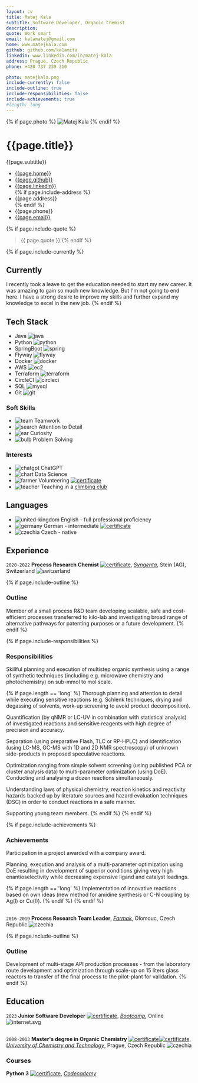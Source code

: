 ```yaml
---
layout: cv
title: Matej Kala
subtitle: Software Developer, Organic Chemist
description: 
quote: Work smart
email: kalamatej@gmail.com
home: www.matejkala.com
github: github.com/ka1amita
linkedin: www.linkedin.com/in/matej-kala
address: Prague, Czech Republic
phone: +420 737 239 310

photo: matejkala.png
include-currently: false
include-outline: true
include-responsibilities: false
include-achievements: true
#length: long
---
```


{% if page.photo %}
<img id="photo" src="{{ page.photo | prepend: '/assets/photo/' | relative_url }}" alt="Matej Kala">
{% endif %}

# {{page.title}}

{{page.subtitle}}

<ul id="web-address">
<li><i class="fa-solid fa-house-laptop"></i><a href="https://{{page.home}}">{{page.home}}</a></li>
<li><i class="fa-brands fa-github"></i><a href="https://{{page.github}}">{{page.github}}</a></li>
<li><i class="fa-brands fa-linkedin"></i><a href="https://{{page.linkedin}}">{{page.linkedin}}</a></li>
{% if page.include-address %}
<li><i class="fa-solid fa-home"></i>{{page.address}}</li>
{% endif %}
<li><i class="fa-solid fa-phone"></i>{{page.phone}}</li>
<li><i class="fa-solid fa-at"></i><a href="mailto:{{page.email}}">{{page.email}}</a></li>
</ul>

{% if page.include-quote %}
> {{ page.quote }}
{% endif %}

{% if page.include-currently %}
## Currently

I recently took a leave to get the education needed to start my new career.
It was amazing to gain so much new knowledge. But I'm not going to end here.
I have a strong desire to improve my skills and further expand my knowledge to excel in the new job.
{% endif %}

## Tech Stack

+ <i class="fa-solid fa-star"></i>Java
  ![java](assets/icons/java.svg)
+ <i class="fa-solid fa-star-half-stroke"></i>Python
  ![python](assets/icons/python.svg)
+ <i class="fa-solid fa-star"></i>SpringBoot
  ![spring](assets/icons/spring.svg)
+ <i class="fa-solid fa-star-half-stroke"></i>Flyway
  ![flyway](assets/icons/flyway.svg)
+ <i class="fa-solid fa-star-half-stroke"></i>Docker
  ![docker](assets/icons/docker.svg)
+ <i class="fa-solid fa-star-half-stroke"></i>AWS
  ![ec2](assets/icons/ec2.svg)
+ <i class="fa-regular fa-star"></i>Terraform
  ![terraform](assets/icons/terraform.svg)
+ <i class="fa-solid fa-star"></i>CircleCI
  ![circleci](assets/icons/circleci.svg)
+ <i class="fa-solid fa-star-half-stroke"></i>SQL
  ![mysql](assets/icons/mysql.svg)
+ <i class="fa-solid fa-star"></i>Git
  ![git](assets/icons/git.svg)

[//]: # (<i class="fa-solid fa-star"></i>)
[//]: # (<i class="fa-solid fa-star-half-stroke"></i>)
[//]: # (<i class="fa-regular fa-star"></i>)

### Soft Skills

+ ![team](assets/icons/team.svg)
  Teamwork
+ ![search](assets/icons/search.svg)
  Attention to Detail
+ ![ear](assets/icons/ear.svg)
  Curiosity
+ ![bulb](assets/icons/bulb.svg)
  Problem Solving

### Interests

+ ![chatgpt](assets/icons/chatgpt.svg)
  ChatGPT
+ ![chart](assets/icons/chart.svg)
  Data Science
+ ![farmer](assets/icons/farmer.svg)
  Volunteering
  [![certificate](assets/icons/certificate.svg)](assets/certs/230904-caritas-bergeinsatz-nachweis.pdf)
+ ![teacher](assets/icons/teacher.svg)
  Teaching in a [climbing club](https://www.vsak.net/)

## Languages

+ ![united-kingdom](assets/icons/united-kingdom.svg) English - full professional proficiency
+ ![germany](assets/icons/germany.svg) German - intermediate
  [![certificate](assets/icons/certificate.svg)](assets/certs/deutsch-a2.pdf)
+ ![czechia](assets/icons/czechia.svg) Czech - native

## Experience

`2020-2022`
**Process Research Chemist**
[![certificate](assets/icons/certificate.svg)](assets/certs/syngenta-certificate.pdf),
_[Syngenta](https://www.syngenta.com/)_,
Stein (AG), Switzerland
![switzerland](assets/icons/switzerland.svg)

{% if page.include-outline %}
### Outline

Member of a small process R&D team developing scalable, safe and cost-efficient processes 
transferred to kilo-lab 
and investigating broad range of alternative pathways for patenting purposes 
or a future development.
{% endif %}

{% if page.include-responsibilities %}
### Responsibilities

Skillful planning and execution of multistep organic synthesis using a range of synthetic techniques 
(including e.g. microwave chemistry and photochemistry) on sub-mmol to mol scale.

  {% if page.length == 'long' %}
Thorough planning and attention to detail while executing sensitive reactions 
(e.g. Schlenk techniques, drying and degassing of solvents,
work-up screening to avoid product decomposition).

Quantification (by qNMR or LC-UV in combination with statistical analysis) of investigated
reactions
and sensitive reagents with high degree of precision and accuracy.

Separation (using preparative Flash, TLC or RP-HPLC) and identification 
(using LC-MS, GC-MS with 1D and 2D NMR spectroscopy) 
of unknown side-products in proposed speculative reactions.

Optimization ranging from simple solvent screening (using published PCA or cluster analysis data)
to multi-parameter optimization (using DoE).
Conducting and analysing a dozen reactions simultaneously.

Understanding laws of physical chemistry, 
reaction kinetics and reactivity hazards backed up by literature sources 
and hazard evaluation techniques (DSC) in order to conduct reactions in a safe manner.

Supporting young team members.
  {% endif %}
{% endif %}

{% if page.include-achievements %}
### Achievements

Participation in a project awarded with a company award.

Planning, execution and analysis of a multi-parameter optimization using DoE
resulting in development of superior conditions giving very high enantioselectivity
while decreasing expensive ligand and catalyst loadings.

  {% if page.length == 'long' %}
Implementation of innovative reactions based on own ideas 
(new method for amidine synthesis or C-N coupling by Ag(I) or Cu(I)).
  {% endif %}
{% endif %}

<h2> </h2>

`2016-2019`
**Process Research Team Leader**,
_[Farmak](https://www.farmak.cz/)_,
Olomouc, Czech Republic
![czechia](assets/icons/czechia.svg)

{% if page.include-outline %}
### Outline

Development of multi-stage API production processes - from the laboratory route development and
optimization through scale-up on 15 liters glass reactors to transfer of the final process to the
pilot-plant for validation.
{% endif %}

## Education

`2023`
**Junior Software Developer**
[![certificate](assets/icons/certificate.svg)](assets/certs/green-fox-academy-certificate.pdf),
_[Bootcamp](https://www.greenfoxacademy.com/en/home),_ 
Online
![internet.svg](assets/icons/internet.svg)

<h2> </h2>

`2008-2013`
**Master's degree in Organic Chemistry**
[![certificate](assets/icons/certificate.svg)](assets/certs/msc-diploma.pdf)[![certificate](assets/icons/certificate.svg)](assets/certs/bc-diploma.pdf),
_[University of Chemistry and Technology](https://www.vscht.cz/?jazyk=en)_, 
Prague, Czech Republic
![czechia](assets/icons/czechia.svg)

### Courses

**Python 3**
[![certificate](assets/icons/certificate.svg)](assets/certs/codecademy-certificate.pdf),
_[Codecademy](https://www.codecademy.com)_

<!-- ### Footer

Last updated: December 2023 -->
